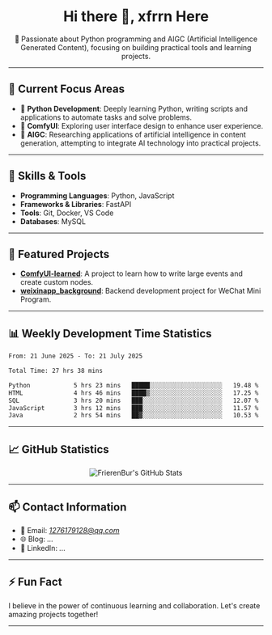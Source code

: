 <h1 align="center">Hi there 👋, xfrrn Here</h1>

<p align="center">
  🎯 Passionate about Python programming and AIGC (Artificial Intelligence Generated Content), focusing on building practical tools and learning projects.
</p>

---

## 🧠 Current Focus Areas

- 🐍 **Python Development**: Deeply learning Python, writing scripts and applications to automate tasks and solve problems.
- 🧩 **ComfyUI**: Exploring user interface design to enhance user experience.
- 🤖 **AIGC**: Researching applications of artificial intelligence in content generation, attempting to integrate AI technology into practical projects.

---

## 🔧 Skills & Tools

- **Programming Languages**: Python, JavaScript
- **Frameworks & Libraries**: FastAPI
- **Tools**: Git, Docker, VS Code
- **Databases**: MySQL

---

## 📂 Featured Projects

- [**ComfyUI-learned**](https://github.com/FrierenBur/ComfyUI-learned): A project to learn how to write large events and create custom nodes.
- [**weixinapp_background**](https://github.com/FrierenBur/weixinapp_background): Backend development project for WeChat Mini Program.

---

## 📊 Weekly Development Time Statistics
<!--START_SECTION:waka-->

```txt
From: 21 June 2025 - To: 21 July 2025

Total Time: 27 hrs 38 mins

Python            5 hrs 23 mins   █████░░░░░░░░░░░░░░░░░░░░   19.48 %
HTML              4 hrs 46 mins   ████▒░░░░░░░░░░░░░░░░░░░░   17.25 %
SQL               3 hrs 20 mins   ███░░░░░░░░░░░░░░░░░░░░░░   12.07 %
JavaScript        3 hrs 12 mins   ███░░░░░░░░░░░░░░░░░░░░░░   11.57 %
Java              2 hrs 54 mins   ██▓░░░░░░░░░░░░░░░░░░░░░░   10.53 %
```

<!--END_SECTION:waka-->



---

## 📈 GitHub Statistics

<p align="center">
  <img src="https://github-readme-stats.vercel.app/api?username=FrierenBur&show_icons=true&theme=radical" alt="FrierenBur's GitHub Stats" />
</p>

---

## 📫 Contact Information

- 📧 Email: *1276179128@qq.com*
- 🌐 Blog: *...*
- 💼 LinkedIn: *...*

---

## ⚡ Fun Fact

I believe in the power of continuous learning and collaboration. Let's create amazing projects together!

---
